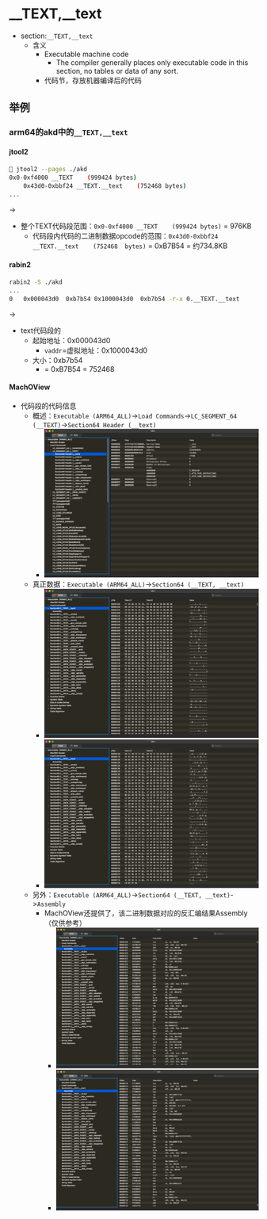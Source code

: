 # __TEXT,__text

* section:`__TEXT,__text`
  * 含义
    * Executable machine code
      * The compiler generally places only executable code in this section, no tables or data of any sort.
    * 代码节，存放机器编译后的代码

## 举例

### arm64的akd中的`__TEXT,__text`

#### jtool2

```bash
 jtool2 --pages ./akd
0x0-0xf4000 __TEXT    (999424 bytes)
    0x43d0-0xbbf24 __TEXT.__text    (752468 bytes)
...
```

->

* 整个TEXT代码段范围：`0x0-0xf4000 __TEXT    (999424 bytes)` = 976KB
  * 代码段内代码的二进制数据opcode的范围：`0x43d0-0xbbf24 __TEXT.__text    (752468  bytes)` = 0xB7B54 = 约734.8KB

#### rabin2

```bash
rabin2 -S ./akd
...
0   0x000043d0  0xb7b54 0x1000043d0  0xb7b54 -r-x 0.__TEXT.__text
```

->

* text代码段的
  * 起始地址：0x000043d0
    * `vaddr`=虚拟地址：0x1000043d0
  * 大小：0xb7b54
    * = 0xB7B54 = 752468

#### MachOView

* 代码段的代码信息
  * 概述：`Executable (ARM64_ALL)`->`Load Commands`->`LC_SEGMENT_64 (__TEXT)`->`Section64 Header (__text)`
    * ![machoview_text_text_akd](../../../../assets/img/machoview_text_text_akd.png)
  * 真正数据：`Executable (ARM64_ALL)`->`Section64 (__TEXT, __text)`
    * ![machoview_akd_code_1](../../../../assets/img/machoview_akd_code_1.png)
    * ![machoview_akd_code_2](../../../../assets/img/machoview_akd_code_2.png)
  * 另外：`Executable (ARM64_ALL)`->`Section64 (__TEXT, __text)`->`Assembly`
    * MachOView还提供了，该二进制数据对应的反汇编结果Assembly（仅供参考）
      * ![machoview_akd_code_assembly_1](../../../../assets/img/machoview_akd_code_assembly_1.png)
      * ![machoview_akd_code_assembly_2](../../../../assets/img/machoview_akd_code_assembly_2.png)
